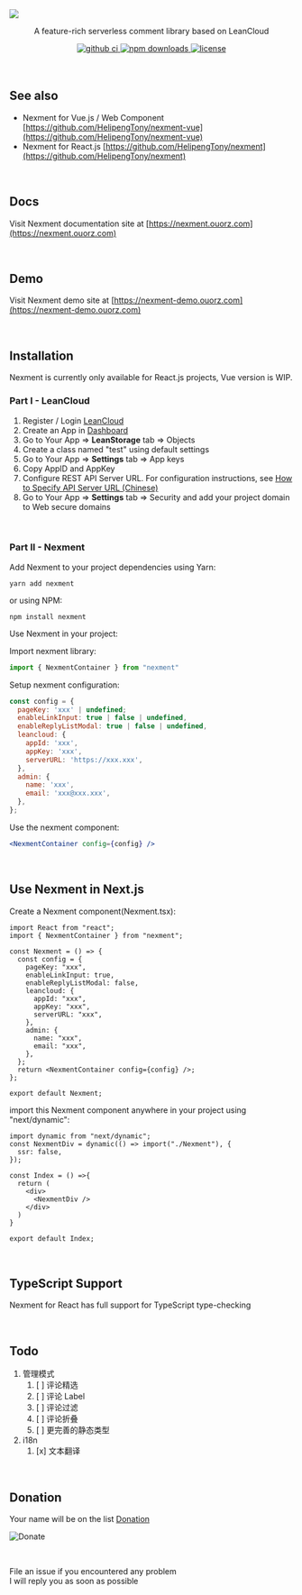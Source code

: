 <img src="https://i.loli.net/2020/08/18/HSa25hE1bdZ9gCM.jpg" />
<div align="center">
  <p>A feature-rich serverless comment library based on LeanCloud</p>
  <a href="https://github.com/HelipengTony/nexment/actions?query=workflow%3ACI">
    <img src="https://github.com/HelipengTony/nexment/workflows/CI/badge.svg" alt="github ci">
  </a>
  <a href="https://www.npmjs.com/package/nexment">
    <img src="https://img.shields.io/npm/dw/nexment" alt="npm downloads">
  </a>
  <a href="https://www.npmjs.com/package/nexment">
    <img src="https://img.shields.io/npm/l/nexment" alt="license">
  </a>
</div>

<br/>

<br/>

## See also
+ Nexment for Vue.js / Web Component [https://github.com/HelipengTony/nexment-vue](https://github.com/HelipengTony/nexment-vue)
+ Nexment for React.js [https://github.com/HelipengTony/nexment](https://github.com/HelipengTony/nexment)

<br/>

## Docs
Visit Nexment documentation site at [https://nexment.ouorz.com](https://nexment.ouorz.com)

<br/>

## Demo
Visit Nexment demo site at [https://nexment-demo.ouorz.com](https://nexment-demo.ouorz.com)

<br/>

## Installation
Nexment is currently only available for React.js projects, Vue version is WIP.
### Part I - LeanCloud
1. Register / Login [LeanCloud](https://leancloud.cn/dashboard/login.html#/signup)
2. Create an App in [Dashboard](https://leancloud.cn/dashboard/applist.html#/apps)
3. Go to Your App => **LeanStorage** tab => Objects
4. Create a class named "test" using default settings
5. Go to Your App => **Settings** tab => App keys
6. Copy AppID and AppKey
7. Configure REST API Server URL. For configuration instructions, see [How to Specify API Server URL (Chinese)](https://leancloud.cn/docs/custom-api-domain-guide.html#hash810845114)
8. Go to Your App => **Settings** tab => Security and add your project domain to Web secure domains

<br/>

### Part II - Nexment
Add Nexment to your project
dependencies using Yarn:
```shell
yarn add nexment
```
or using NPM:
```shell
npm install nexment
```

Use Nexment in your project:

Import nexment library:
```js
import { NexmentContainer } from "nexment"
```
Setup nexment configuration:
```js
const config = {
  pageKey: 'xxx' | undefined;
  enableLinkInput: true | false | undefined,
  enableReplyListModal: true | false | undefined,
  leancloud: {
    appId: 'xxx',
    appKey: 'xxx',
    serverURL: 'https://xxx.xxx',
  },
  admin: {
    name: 'xxx',
    email: 'xxx@xxx.xxx',
  },
};
```
Use the nexment component:
```jsx
<NexmentContainer config={config} />
```

<br/>

## Use Nexment in Next.js
Create a Nexment component(Nexment.tsx):
```tsx
import React from "react";
import { NexmentContainer } from "nexment";

const Nexment = () => {
  const config = {
    pageKey: "xxx",
    enableLinkInput: true,
    enableReplyListModal: false,
    leancloud: {
      appId: "xxx",
      appKey: "xxx",
      serverURL: "xxx",
    },
    admin: {
      name: "xxx",
      email: "xxx",
    },
  };
  return <NexmentContainer config={config} />;
};

export default Nexment;
```

import this Nexment component anywhere in your project using "next/dynamic":
```tsx
import dynamic from "next/dynamic";
const NexmentDiv = dynamic(() => import("./Nexment"), {
  ssr: false,
});

const Index = () =>{
  return (
    <div>
      <NexmentDiv />
    </div>
  )
}

export default Index;
```

<br/>

## TypeScript Support
Nexment for React has full support for TypeScript type-checking

<br/>

## Todo
1. 管理模式
    1. [ ] 评论精选
    2. [ ] 评论 Label
    3. [ ] 评论过滤
    4. [ ] 评论折叠
    5. [ ] 更完善的静态类型
2. i18n
   1. [x] 文本翻译

<br/>

## Donation
Your name will be on the list [Donation](https://www.ouorz.com/donation)
<br/>

![Donate](https://i.loli.net/2019/02/18/5c6a80afd1e26.png)

<br/>

File an issue if you encountered any problem
<br/>
I will reply you as soon as possible